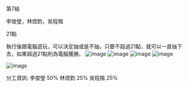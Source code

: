 第7組

李俊瑩，林煜鈞，吳程楷

21點

執行後跟電腦遊玩，可以決定抽或是不抽，只要不超過21點，就可以一直抽下去，如果超過21點則為電腦獲勝。
![image](https://github.com/Eason720/21-/assets/165125250/5831ea72-a044-49b6-a478-4135082d41ac)
![image](https://github.com/Eason720/21-/assets/165125250/6e5a33e9-97c1-4f0b-b9e5-5a5bf3f65cdd)
![image](https://github.com/Eason720/21-/assets/165125250/5bbd43b3-9e1a-41cf-9576-ad4ea354abc8)
![image](https://github.com/Eason720/21-/assets/165125250/c49d168e-fea0-4a6d-b53a-b499dc5390cc)


![image](https://github.com/Eason720/21-/assets/165125250/7ffad7b4-a117-4ad4-9adc-b51f09b78c97)

分工資訊:
李俊瑩 50%
林煜鈞 25%
吳程楷 25%
